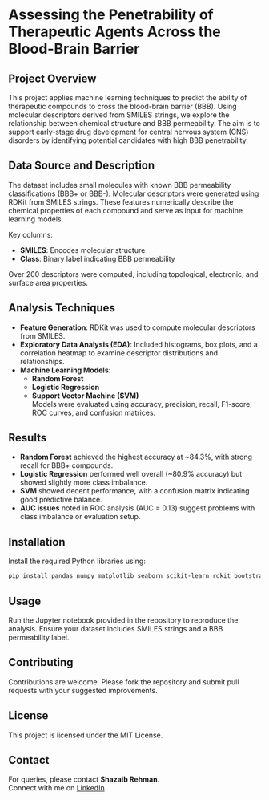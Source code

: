 # Assessing the Penetrability of Therapeutic Agents Across the Blood-Brain Barrier

## Project Overview

This project applies machine learning techniques to predict the ability of therapeutic compounds to cross the blood-brain barrier (BBB). Using molecular descriptors derived from SMILES strings, we explore the relationship between chemical structure and BBB permeability. The aim is to support early-stage drug development for central nervous system (CNS) disorders by identifying potential candidates with high BBB penetrability.

## Data Source and Description

The dataset includes small molecules with known BBB permeability classifications (BBB+ or BBB-). Molecular descriptors were generated using RDKit from SMILES strings. These features numerically describe the chemical properties of each compound and serve as input for machine learning models.

Key columns:
- **SMILES**: Encodes molecular structure  
- **Class**: Binary label indicating BBB permeability  

Over 200 descriptors were computed, including topological, electronic, and surface area properties.

## Analysis Techniques

- **Feature Generation**: RDKit was used to compute molecular descriptors from SMILES.  
- **Exploratory Data Analysis (EDA)**: Included histograms, box plots, and a correlation heatmap to examine descriptor distributions and relationships.  
- **Machine Learning Models**:  
  - **Random Forest**  
  - **Logistic Regression**  
  - **Support Vector Machine (SVM)**  
  Models were evaluated using accuracy, precision, recall, F1-score, ROC curves, and confusion matrices.

## Results

- **Random Forest** achieved the highest accuracy at ~84.3%, with strong recall for BBB+ compounds.  
- **Logistic Regression** performed well overall (~80.9% accuracy) but showed slightly more class imbalance.  
- **SVM** showed decent performance, with a confusion matrix indicating good predictive balance.  
- **AUC issues** noted in ROC analysis (AUC = 0.13) suggest problems with class imbalance or evaluation setup.

## Installation

Install the required Python libraries using:

```bash
pip install pandas numpy matplotlib seaborn scikit-learn rdkit bootstrapped
```

## Usage

Run the Jupyter notebook provided in the repository to reproduce the analysis. Ensure your dataset includes SMILES strings and a BBB permeability label.

## Contributing

Contributions are welcome. Please fork the repository and submit pull requests with your suggested improvements.

## License

This project is licensed under the MIT License.

## Contact

For queries, please contact **Shazaib Rehman**.  
Connect with me on [LinkedIn](https://www.linkedin.com).
